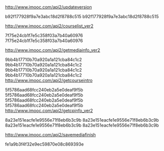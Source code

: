 http://www.imooc.com/api2/updateversion

b92f177928f9a7e3abc18d2f8788c515
b92f177928f9a7e3abc18d2f8788c515


http://www.imooc.com/api2/courselist_ver2

7f75e24cb1f7e5c358f03a7b40a60976
7f75e24cb1f7e5c358f03a7b40a60976

http://www.imooc.com/api2/getmediainfo_ver2

9bb4b17710b70a920a1a121cba84c1c2
9bb4b17710b70a920a1a121cba84c1c2
9bb4b17710b70a920a1a121cba84c1c2
9bb4b17710b70a920a1a121cba84c1c2
http://www.imooc.com/api2/getcourseintro

5f5786aad68fcc240eb2a5e0deaf9f5b
5f5786aad68fcc240eb2a5e0deaf9f5b
5f5786aad68fcc240eb2a5e0deaf9f5b
5f5786aad68fcc240eb2a5e0deaf9f5b
http://www.imooc.com/api2/getcpinfo_ver2

8a23e151eacfe1e9556e71f8eb6b3c9b
8a23e151eacfe1e9556e71f8eb6b3c9b
8a23e151eacfe1e9556e71f8eb6b3c9b
8a23e151eacfe1e9556e71f8eb6b3c9b

http://www.imooc.com/api2/savemediafinish

fe1a9b3f4f32e9ec59870e08c869393e